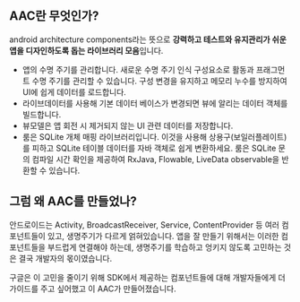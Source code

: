 

## AAC란 무엇인가?

android architecture components라는 뜻으로 **강력하고 테스트와 유지관리가 쉬운 앱을 디자인하도록 돕는 라이브러리 모음**입니다.



* 앱의 수명 주기를 관리합니다. 새로운 수명 주기 인식 구성요소로  활동과 프래그먼트 수명 주기를 관리할 수 있습니다. 구성 변경을 유지하고 메모리 누수를 방지하여 UI에 쉽게 데이터를 로드합니다.
* 라이브데이터를 사용해 기본 데이터 베이스가 변경되면 뷰에 알리는 데이터 객체를 빌드합니다.
* 뷰모델은 앱 회전 시 제거되지 않는 UI 관련 데이터를 저장합니다.
* 룸은 SQLite 개체 매핑 라이브러리입니다. 이것을 사용해 상용구(보일러플레이트)를 피하고 SQLite 테이블 데이터를 자바 객체로 쉽게 변환하세요. 룸은 SQLite 문의 컴파일 시간 확인을 제공하여 RxJava, Flowable, LiveData observable을 반환할 수 있습니다.



## 그럼 왜 AAC를 만들었나?



안드로이드는 Activity, BroadcastReceiver, Service, ContentProvider 등 여러 컴포넌트들이 있고, 생명주기가 다르게 얽혀있습니다. 앱을 잘 만들기 위해서는 이러한 컴포넌트들을 부드럽게 연결해야 하는데, 생명주기를 학습하고 엉키지 않도록 고민하는 것은 결국 개발자의 몫이였습니다.

구글은 이 고민을 줄이기 위해 SDK에서 제공하는 컴포넌트들에 대해 개발자들에게 더 가이드를 주고 싶어했고 이 AAC가 만들어졌습니다.

